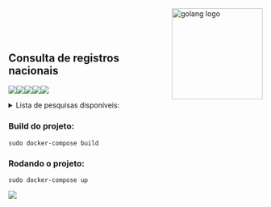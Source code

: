 <img align="right" src="https://i.pinimg.com/originals/f0/1f/69/f01f692c14ed47421cbc564ae4bf0ed3.png" alt="golang logo" width=180 />




<br><br><br><br>

<h2 style="margin-top: -10px;"> Consulta de registros nacionais </h2>


<img src="https://img.shields.io/badge/Docker-20.10.2-2CA5E0?style=for-the-badge&logo=docker&logoColor=white" rel><img src="https://img.shields.io/badge/Go-1.13.15-00ADD8?style=for-the-badge&logo=go&logoColor=white" rel><img src="https://img.shields.io/badge/Gin-00ADD8?style=for-the-badge&logo=go&logoColor=white" rel><img src="https://img.shields.io/badge/Alpine_Linux-3.12-1793D1?style=for-the-badge&logo=alpine-linux&logoColor=white" rel><img src="https://img.shields.io/badge/ElasticSearch-7.12-1793D1?style=for-the-badge&logo=elasticsearch&logoColor=white" rel>


<details>
<summary> Lista de pesquisas disponíveis:</summary>
    <ul style="list-style: square">
        <li>CNPJ:<pre><code>/api/cnpj/:cnpj</code></pre></li>
        <li>CFEF - Cref:<pre><code>/api/cref/:cref</code></pre></li>
        <li>CFEF - Cnpj:<pre><code>/api/crefpj/:cnpj</code></pre></li>
        <li>CFN - CFN:<pre><code>/api/cfn/codigo/:cfn</code></pre></li>
        <li>CFN - nome:<pre><code>/api/cfn/nome/:nome</code></pre></li>
    </ul>
</details>

<h3> Build do projeto: </h3>
<pre><code>sudo docker-compose build</code></pre>

<h3> Rodando o projeto: </h3>
<pre><code>sudo docker-compose up</code></pre>

<a href="https://eduardo-moro.github.io/entityValidator/" target="_blank">
<img src="https://img.shields.io/badge/View on-github pages-2CA5E0?style=for-the-badge&logo=github&logoColor=white" rel>
</a>
